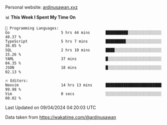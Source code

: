 Personal website: [ardinusawan.xyz](https://ardinusawan.xyz)

<!--START_SECTION:waka-->
📊 **This Week I Spent My Time On** 

```text
💬 Programming Languages: 
Go                       5 hrs 44 mins       ██████████░░░░░░░░░░░░░░░   40.37 % 
TypeScript               5 hrs 7 mins        █████████░░░░░░░░░░░░░░░░   36.05 % 
SQL                      2 hrs 10 mins       ████░░░░░░░░░░░░░░░░░░░░░   15.26 % 
YAML                     37 mins             █░░░░░░░░░░░░░░░░░░░░░░░░   04.35 % 
JSON                     18 mins             █░░░░░░░░░░░░░░░░░░░░░░░░   02.13 % 

🔥 Editors: 
Neovim                   14 hrs 13 mins      █████████████████████████   99.98 % 
Vim                      0 secs              ░░░░░░░░░░░░░░░░░░░░░░░░░   00.02 % 
```


 Last Updated on 09/04/2024 04:20:03 UTC
<!--END_SECTION:waka-->
Data taken from https://wakatime.com/@ardinusawan
